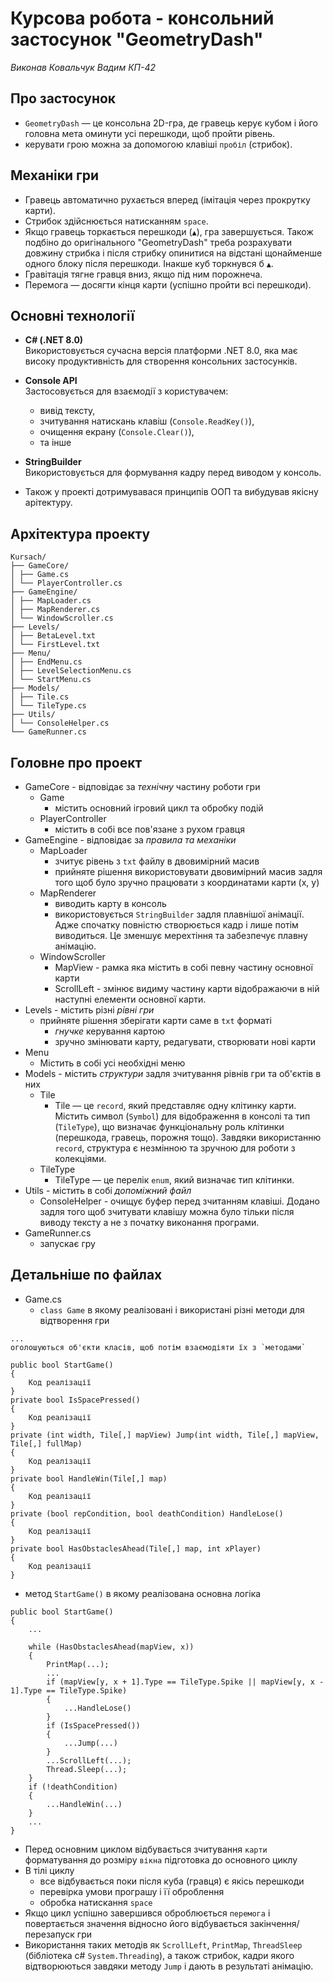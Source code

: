 # Курсова робота - консольний застосунок **"GeometryDash"**

_Виконав Ковальчук Вадим КП-42_

## Про застосунок

- `GeometryDash` — це консольна 2D-гра, де гравець керує кубом і його головна мета оминути усі перешкоди, щоб пройти рівень.
- керувати грою можна за допомогою клавіші `пробіл` (стрибок).

## Механіки гри

- Гравець автоматично рухається вперед (імітація через прокрутку карти).
- Стрибок здійснюється натисканням `space`.
- Якщо гравець торкається перешкоди (`▲`), гра завершується. Також подбіно до оригінального "GeometryDash" треба розрахувати довжину стрибка і після стрибку опинитися на відстані щонайменше одного блоку після перешкоди. Інакше куб торкнувся б `▲`.
- Гравітація тягне гравця вниз, якщо під ним порожнеча.
- Перемога — досягти кінця карти (успішно пройти всі перешкоди).

## Основні технології

- **C# (.NET 8.0)**  
  Використовується сучасна версія платформи .NET 8.0, яка має високу продуктивність для створення консольних застосунків.

- **Console API**  
  Застосовується для взаємодії з користувачем:

  - вивід тексту,
  - зчитування натискань клавіш (`Console.ReadKey()`),
  - очищення екрану (`Console.Clear()`),
  - та інше

- **StringBuilder**  
  Використовується для формування кадру перед виводом у консоль.

- Також у проекті дотримувавася принципів ООП та вибудував якісну арітектуру.

## **Архітектура** проекту

```
Kursach/
├── GameCore/
│ ├── Game.cs
│ └── PlayerController.cs
├── GameEngine/
│ ├── MapLoader.cs
│ ├── MapRenderer.cs
│ └── WindowScroller.cs
├── Levels/
│ ├── BetaLevel.txt
│ └── FirstLevel.txt
├── Menu/
│ ├── EndMenu.cs
│ ├── LevelSelectionMenu.cs
│ └── StartMenu.cs
├── Models/
│ ├── Tile.cs
│ └── TileType.cs
├── Utils/
│ └── ConsoleHelper.cs
└── GameRunner.cs
```

## **Головне** про проект

- GameCore - відповідає за _технічну_ частину роботи гри
  - Game
    - містить основний ігровий цикл та обробку подій
  - PlayerController
    - містить в собі все пов'язане з рухом гравця
- GameEngine - відповідає за _правила та механіки_
  - MapLoader
    - зчитує рівень з `txt` файлу в двовимірний масив
    - прийняте рішення використовувати двовимірний масив задля того щоб було зручно працювати з координатами карти (x, y)
  - MapRenderer
    - виводить карту в консоль
    - використовується `StringBuilder` задля плавнішої анімації. Адже спочатку повністю створюється кадр і лише потім виводиться. Це зменшує мерехтіння та забезпечує плавну анімацію.
  - WindowScroller
    - MapView - рамка яка містить в собі певну частину основної карти
    - ScrollLeft - змінює видиму частину карти відображаючи в ній наступні елементи основної карти.
- Levels - містить різні _рівні гри_
  - прийняте рішення зберігати карти саме в `txt` форматі
    - _гнучке_ керування картою
    - зручно змінювати карту, редагувати, створювати нові карти
- Menu
  - Містить в собі усі необхідні меню
- Models - містить _структури_ задля зчитування рівнів гри та об'єктів в них
  - Tile
    - Tile — це `record`, який представляє одну клітинку карти. Містить символ (`Symbol`) для відображення в консолі та тип (`TileType`), що визначає функціональну роль клітинки (перешкода, гравець, порожня тощо). Завдяки використанню `record`, структура є незмінною та зручною для роботи з колекціями.
  - TileType
    - TileType — це перелік `enum`, який визначає тип клітинки.
- Utils - містить в собі _допоміжний файл_
  - ConsoleHelper - очищує буфер перед зчитанням клавіші. Додано задля того щоб зчитувати клавішу можна було тільки після виводу тексту а не з початку виконання програми.
- GameRunner.cs
  - запускає гру

## **Детальніше** по файлах

- Game.cs
  - `class Game` в якому реалізовані і використані різні методи для відтворення гри

```
...
оголошуються об'єкти класів, щоб потім взаємодіяти їх з `методами`

public bool StartGame()
{
    Код реалізації
}
private bool IsSpacePressed()
{
    Код реалізації
}
private (int width, Tile[,] mapView) Jump(int width, Tile[,] mapView, Tile[,] fullMap)
{
    Код реалізації
}
private bool HandleWin(Tile[,] map)
{
    Код реалізації
}
private (bool repCondition, bool deathCondition) HandleLose()
{
    Код реалізації
}
private bool HasObstaclesAhead(Tile[,] map, int xPlayer)
{
    Код реалізації
}
```

- метод `StartGame()` в якому реалізована основна логіка

```
public bool StartGame()
{
    ...

    while (HasObstaclesAhead(mapView, x))
    {
        PrintMap(...);
        ...
        if (mapView[y, x + 1].Type == TileType.Spike || mapView[y, x - 1].Type == TileType.Spike)
        {
            ...HandleLose()
        }
        if (IsSpacePressed())
        {
            ...Jump(...)
        }
        ...ScrollLeft(...);
        Thread.Sleep(...);
    }
    if (!deathCondition)
    {
        ...HandleWin(...)
    }
    ...
}
```

- Перед основним циклом відбувається
  зчитування `карти`
  форматування до розміру `вікна`
  підготовка до основного циклу
- В тілі циклу
  - все відбувається поки після куба (гравця) є якісь перешкоди
  - перевірка умови програшу і її оброблення
  - обробка натиcкання `space`
- Якщо цикл успішно завершився оброблюється `перемога` і повертається значення відносно його відбувається закінчення/перезапуск гри
- Використання таких методів як `ScrollLeft`, `PrintMap`, `ThreadSleep` (бібліотека c# `System.Threading`), а також стрибок, кадри якого відтворюються завдяки методу `Jump` і дають в результаті анімацію.
